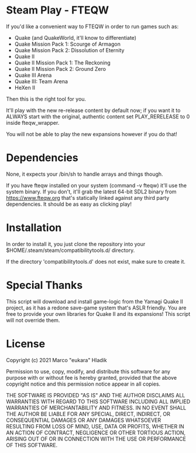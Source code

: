 # Steam Play - FTEQW

If you'd like a convenient way to FTEQW in order to run games such as:

- Quake (and QuakeWorld, it'll know to differentiate)
- Quake Mission Pack 1: Scourge of Armagon
- Quake Mission Pack 2: Dissolution of Eternity
- Quake II
- Quake II Mission Pack 1: The Reckoning
- Quake II Mission Pack 2: Ground Zero
- Quake III Arena
- Quake III: Team Arena
- HeXen II

Then this is the right tool for you.

It'll play with the new re-release content by default now; if you
want it to ALWAYS start with the original, authentic content
set PLAY_RERELEASE to 0 inside fteqw_wrapper.

You will not be able to play the new expansions however if you do that!

# Dependencies
None, it expects your /bin/sh to handle arrays and things though.

If you have fteqw installed on your system (command -v fteqw) it'll use
the system binary. If you don't, it'll grab the latest 64-bit SDL2 binary
from https://www.fteqw.org that's statically linked against any third party
dependencies. It should be as easy as clicking play!

# Installation
In order to install it, you just clone
the repository into your $HOME/.steam/steam/compatibilitytools.d/ directory.

If the directory 'compatibilitytools.d' does not exist, make sure to create it.

# Special Thanks
This script will download and install game-logic from the Yamagi Quake II
project, as it has a redone save-game system that's ASLR friendly.
You are free to provide your own libraries for Quake II and its expansions!
This script will not override them.

# License

Copyright (c) 2021 Marco "eukara" Hladik

Permission to use, copy, modify, and distribute this software for any
purpose with or without fee is hereby granted, provided that the above
copyright notice and this permission notice appear in all copies.

THE SOFTWARE IS PROVIDED "AS IS" AND THE AUTHOR DISCLAIMS ALL WARRANTIES
WITH REGARD TO THIS SOFTWARE INCLUDING ALL IMPLIED WARRANTIES OF
MERCHANTABILITY AND FITNESS. IN NO EVENT SHALL THE AUTHOR BE LIABLE FOR
ANY SPECIAL, DIRECT, INDIRECT, OR CONSEQUENTIAL DAMAGES OR ANY DAMAGES
WHATSOEVER RESULTING FROM LOSS OF MIND, USE, DATA OR PROFITS, WHETHER
IN AN ACTION OF CONTRACT, NEGLIGENCE OR OTHER TORTIOUS ACTION, ARISING
OUT OF OR IN CONNECTION WITH THE USE OR PERFORMANCE OF THIS SOFTWARE. 
